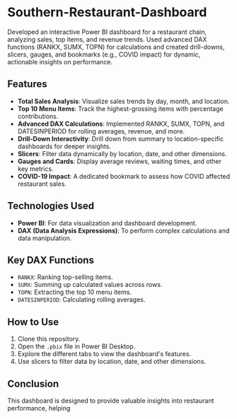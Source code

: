 # Southern-Restaurant-Dashboard
Developed an interactive Power BI dashboard for a restaurant chain, analyzing sales, top items, and revenue trends. Used advanced DAX functions (RANKX, SUMX, TOPN) for calculations and created drill-downs, slicers, gauges, and bookmarks (e.g., COVID impact) for dynamic, actionable insights on performance.

## Features
- **Total Sales Analysis**: Visualize sales trends by day, month, and location.
- **Top 10 Menu Items**: Track the highest-grossing items with percentage contributions.
- **Advanced DAX Calculations**: Implemented RANKX, SUMX, TOPN, and DATESINPERIOD for rolling averages, revenue, and more.
- **Drill-Down Interactivity**: Drill down from summary to location-specific dashboards for deeper insights.
- **Slicers**: Filter data dynamically by location, date, and other dimensions.
- **Gauges and Cards**: Display average reviews, waiting times, and other key metrics.
- **COVID-19 Impact**: A dedicated bookmark to assess how COVID affected restaurant sales.

## Technologies Used
- **Power BI**: For data visualization and dashboard development.
- **DAX (Data Analysis Expressions)**: To perform complex calculations and data manipulation.

## Key DAX Functions
- `RANKX`: Ranking top-selling items.
- `SUMX`: Summing up calculated values across rows.
- `TOPN`: Extracting the top 10 menu items.
- `DATESINPERIOD`: Calculating rolling averages.

## How to Use
1. Clone this repository.
2. Open the `.pbix` file in Power BI Desktop.
3. Explore the different tabs to view the dashboard's features.
4. Use slicers to filter data by location, date, and other dimensions.

## Conclusion
This dashboard is designed to provide valuable insights into restaurant performance, helping
